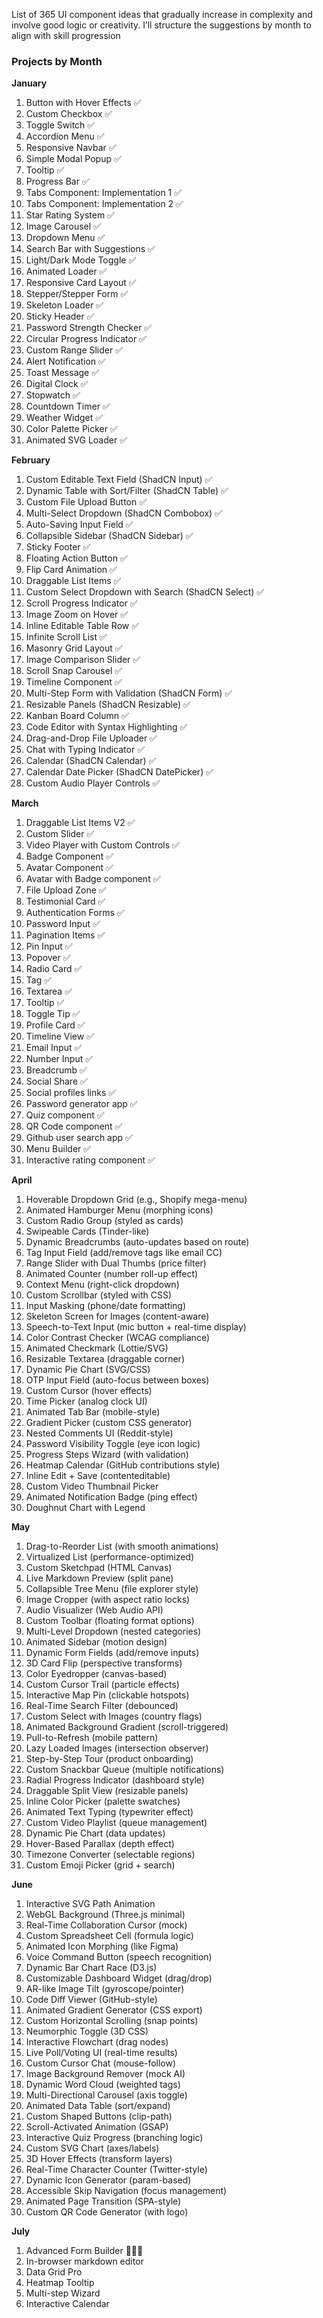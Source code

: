 List of 365 UI component ideas that gradually increase in complexity and involve good logic or creativity. 
I’ll structure the suggestions by month to align with skill progression

### **Projects by Month**
**January**  
1. Button with Hover Effects ✅
2. Custom Checkbox ✅
3. Toggle Switch  ✅
4. Accordion Menu  ✅
5. Responsive Navbar  ✅
6. Simple Modal Popup  ✅
7. Tooltip ✅
8. Progress Bar ✅
9. Tabs Component: Implementation 1 ✅
10. Tabs Component: Implementation 2 ✅
11. Star Rating System ✅
12. Image Carousel ✅
13. Dropdown Menu ✅
14. Search Bar with Suggestions ✅
15. Light/Dark Mode Toggle ✅
16. Animated Loader ✅
17. Responsive Card Layout ✅
18. Stepper/Stepper Form ✅
19. Skeleton Loader ✅
20. Sticky Header ✅
21. Password Strength Checker ✅
22. Circular Progress Indicator ✅
23. Custom Range Slider ✅
24. Alert Notification ✅
25. Toast Message ✅
26. Digital Clock ✅
27. Stopwatch ✅
28. Countdown Timer ✅
29. Weather Widget ✅
30. Color Palette Picker ✅
31. Animated SVG Loader ✅

**February**  
1. Custom Editable Text Field (ShadCN Input) ✅
2. Dynamic Table with Sort/Filter (ShadCN Table) ✅
3. Custom File Upload Button ✅
4. Multi-Select Dropdown (ShadCN Combobox) ✅
5. Auto-Saving Input Field ✅
6. Collapsible Sidebar (ShadCN Sidebar) ✅
7. Sticky Footer ✅
8. Floating Action Button ✅
9. Flip Card Animation ✅
10. Draggable List Items ✅
11. Custom Select Dropdown with Search (ShadCN Select) ✅
12. Scroll Progress Indicator ✅
13. Image Zoom on Hover ✅
14. Inline Editable Table Row ✅
15. Infinite Scroll List ✅
16. Masonry Grid Layout ✅ 
17. Image Comparison Slider ✅ 
18. Scroll Snap Carousel ✅
19. Timeline Component ✅  
20. Multi-Step Form with Validation (ShadCN Form) ✅  
21. Resizable Panels (ShadCN Resizable) ✅  
22. Kanban Board Column ✅
23. Code Editor with Syntax Highlighting ✅ 
24. Drag-and-Drop File Uploader ✅ 
25. Chat with Typing Indicator ✅   
26. Calendar (ShadCN Calendar) ✅
27. Calendar Date Picker (ShadCN DatePicker) ✅  
28. Custom Audio Player Controls ✅

**March**

1. Draggable List Items V2 ✅ 
2. Custom Slider ✅
3. Video Player with Custom Controls ✅ 
4. Badge Component ✅  
5. Avatar Component ✅
6. Avatar with Badge component ✅
7. File Upload Zone ✅
8. Testimonial Card ✅ 
9. Authentication Forms ✅  
10. Password Input ✅  
11. Pagination Items ✅
12. Pin Input ✅
13. Popover ✅ 
14. Radio Card ✅ 
15. Tag ✅  
16. Textarea ✅ 
17. Tooltip ✅  
18. Toggle Tip ✅    
19. Profile Card ✅ 
20. Timeline View ✅ 
21. Email Input ✅ 
22. Number Input ✅
23. Breadcrumb ✅
24. Social Share ✅  
25. Social profiles links ✅
26. Password generator app ✅  
27. Quiz component ✅ 
28. QR Code component ✅
29. Github user search app ✅  
30. Menu Builder ✅
31. Interactive rating component ✅  

**April**  
1. Hoverable Dropdown Grid (e.g., Shopify mega-menu)  
2. Animated Hamburger Menu (morphing icons)  
3. Custom Radio Group (styled as cards)  
4. Swipeable Cards (Tinder-like)  
5. Dynamic Breadcrumbs (auto-updates based on route)  
6. Tag Input Field (add/remove tags like email CC)  
7. Range Slider with Dual Thumbs (price filter)  
8. Animated Counter (number roll-up effect)  
9. Context Menu (right-click dropdown)  
10. Custom Scrollbar (styled with CSS)  
11. Input Masking (phone/date formatting)  
12. Skeleton Screen for Images (content-aware)  
13. Speech-to-Text Input (mic button + real-time display)  
14. Color Contrast Checker (WCAG compliance)  
15. Animated Checkmark (Lottie/SVG)  
16. Resizable Textarea (draggable corner)  
17. Dynamic Pie Chart (SVG/CSS)  
18. OTP Input Field (auto-focus between boxes)  
19. Custom Cursor (hover effects)  
20. Time Picker (analog clock UI)  
21. Animated Tab Bar (mobile-style)  
22. Gradient Picker (custom CSS generator)  
23. Nested Comments UI (Reddit-style)  
24. Password Visibility Toggle (eye icon logic)  
25. Progress Steps Wizard (with validation)  
26. Heatmap Calendar (GitHub contributions style)  
27. Inline Edit + Save (contenteditable)  
28. Custom Video Thumbnail Picker  
29. Animated Notification Badge (ping effect)  
30. Doughnut Chart with Legend  

**May**  
1. Drag-to-Reorder List (with smooth animations)  
2. Virtualized List (performance-optimized)  
3. Custom Sketchpad (HTML Canvas)  
4. Live Markdown Preview (split pane)  
5. Collapsible Tree Menu (file explorer style)  
6. Image Cropper (with aspect ratio locks)  
7. Audio Visualizer (Web Audio API)  
8. Custom Toolbar (floating format options)  
9. Multi-Level Dropdown (nested categories)  
10. Animated Sidebar (motion design)  
11. Dynamic Form Fields (add/remove inputs)  
12. 3D Card Flip (perspective transforms)  
13. Color Eyedropper (canvas-based)  
14. Custom Cursor Trail (particle effects)  
15. Interactive Map Pin (clickable hotspots)  
16. Real-Time Search Filter (debounced)  
17. Custom Select with Images (country flags)  
18. Animated Background Gradient (scroll-triggered)  
19. Pull-to-Refresh (mobile pattern)  
20. Lazy Loaded Images (intersection observer)  
21. Step-by-Step Tour (product onboarding)  
22. Custom Snackbar Queue (multiple notifications)  
23. Radial Progress Indicator (dashboard style)  
24. Draggable Split View (resizable panels)  
25. Inline Color Picker (palette swatches)  
26. Animated Text Typing (typewriter effect)  
27. Custom Video Playlist (queue management)  
28. Dynamic Pie Chart (data updates)  
29. Hover-Based Parallax (depth effect)  
30. Timezone Converter (selectable regions)  
31. Custom Emoji Picker (grid + search)  

**June**  
1. Interactive SVG Path Animation  
2. WebGL Background (Three.js minimal)  
3. Real-Time Collaboration Cursor (mock)  
4. Custom Spreadsheet Cell (formula logic)  
5. Animated Icon Morphing (like Figma)  
6. Voice Command Button (speech recognition)  
7. Dynamic Bar Chart Race (D3.js)  
8. Customizable Dashboard Widget (drag/drop)  
9. AR-like Image Tilt (gyroscope/pointer)  
10. Code Diff Viewer (GitHub-style)  
11. Animated Gradient Generator (CSS export)  
12. Custom Horizontal Scrolling (snap points)  
13. Neumorphic Toggle (3D CSS)  
14. Interactive Flowchart (drag nodes)  
15. Live Poll/Voting UI (real-time results)  
16. Custom Cursor Chat (mouse-follow)  
17. Image Background Remover (mock AI)  
18. Dynamic Word Cloud (weighted tags)  
19. Multi-Directional Carousel (axis toggle)  
20. Animated Data Table (sort/expand)  
21. Custom Shaped Buttons (clip-path)  
22. Scroll-Activated Animation (GSAP)  
23. Interactive Quiz Progress (branching logic)  
24. Custom SVG Chart (axes/labels)  
25. 3D Hover Effects (transform layers)  
26. Real-Time Character Counter (Twitter-style)  
27. Dynamic Icon Generator (param-based)  
28. Accessible Skip Navigation (focus management)  
29. Animated Page Transition (SPA-style)  
30. Custom QR Code Generator (with logo)  

**July**
1. Advanced Form Builder 👨🏻‍💻  
2. In-browser markdown editor  
3. Data Grid Pro  
4. Heatmap Tooltip
5. Multi-step Wizard 
6. Interactive Calendar
